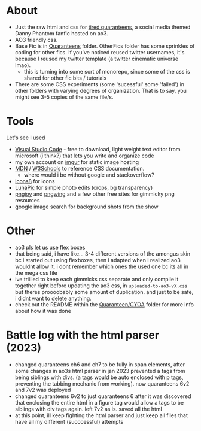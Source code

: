 # About
* Just the raw html and css for [tired quaranteens](https://archiveofourown.org/works/27314074/chapters/66735937), a social media themed Danny Phantom fanfic hosted on ao3. 
* AO3 friendly css. 
* Base Fic is in [Quaranteens](https://github.com/mystyrust/quaranteen/tree/master/Quaranteens) folder. OtherFics folder has some sprinkles of coding for other fics. If you've noticed reused twitter usernames, it's because I reused my twitter template (a twitter cinematic universe lmao). 
  * this is turning into some sort of monorepo, since some of the css is shared for other fic bits / tutorials
* There are some CSS experiments (some 'sucessful' some 'failed') in other folders with varying degrees of organization. That is to say, you might see 3-5 copies of the same file/s.

# Tools 
Let's see I used
* [Visual Studio Code](https://code.visualstudio.com/download) - free to download, light weight text editor from microsoft (i think?) that lets you write and organize code 
* my own account on [imgur](https://imgur.com/) for static image hosting
* [MDN](https://developer.mozilla.org/en-US/docs/Learn) / [W3Schools](https://www.w3schools.com/) to reference CSS documentation. 
  * where would i be without google and stackoverflow?
* [icons8](https://icons8.com/) for icons 
* [LunaPic](https://www11.lunapic.com/editor/) for simple photo edits (crops, bg transparency)
* [pngjoy](https://www.pngjoy.com/) and [pngwing](https://www.pngwing.com/) and a few other free sites for gimmicky png resources
* google image search for background shots from the show

# Other
* ao3 pls let us use flex boxes 
* that being said, i have like... 3-4 different versions of the amongus skin bc i started out using flexboxes, then i adapted when i realized ao3 wouldnt allow it. i dont remember which ones the used one bc its all in the mega css file
* ive triiiied to keep each gimmicks css separate and only compile it together right before updating the ao3 css, in `uploaded-to-ao3-vX.css` but theres proooobably some amount of duplication. and just to be safe, i didnt want to delete anything. 
* check out the README within the [Quaranteen/CYOA](https://github.com/mystyrust/quaranteen/tree/master/Quaranteens/CYOA) folder for more info about how it was done 

# Battle log with the html parser (2023)
* changed quaranteens ch6 and ch7 to be fully in span elements, after some changes in ao3s html parser in jan 2023 prevented a tags from being siblings with divs. (a tags would be auto enclosed with p tags, preventing the tabbing mechanic from working). now quaranteens 6v2 and 7v2 was deployed
* changed quaranteens 6v2 to just quaranteens 6 after it was discovered that enclosing the entire html in a figure tag would allow a tags to be siblings with div tags again. left 7v2 as is. saved all the html
* at this point, ill keep fighting the html parser and just keep all files that have all my different (succcessful) attempts 